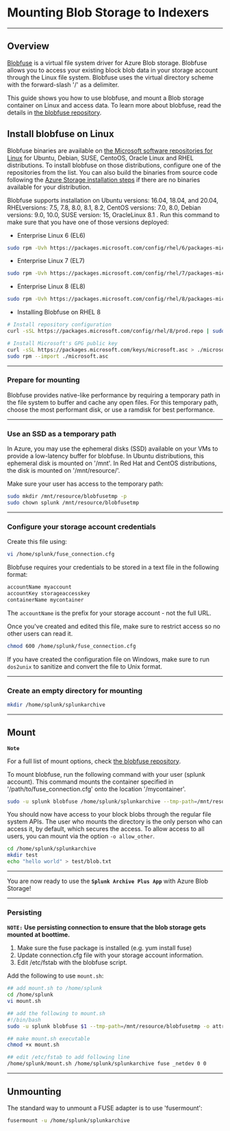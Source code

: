 
# Mounting Blob Storage to Indexers

---

## [](https://docs.microsoft.com/en-us/azure/storage/blobs/storage-how-to-mount-container-linux)Overview

[Blobfuse](https://github.com/Azure/azure-storage-fuse) is a virtual file system driver for Azure Blob storage. Blobfuse allows you to access your existing block blob data in your storage account through the Linux file system. Blobfuse uses the virtual directory scheme with the forward-slash '/' as a delimiter.

This guide shows you how to use blobfuse, and mount a Blob storage container on Linux and access data. To learn more about blobfuse, read the details in [the blobfuse repository](https://github.com/Azure/azure-storage-fuse).

## [](https://docs.microsoft.com/en-us/azure/storage/blobs/storage-how-to-mount-container-linux)Install blobfuse on Linux

Blobfuse binaries are available on [the Microsoft software repositories for Linux](https://docs.microsoft.com/en-us/windows-server/administration/Linux-Package-Repository-for-Microsoft-Software) for Ubuntu, Debian, SUSE, CentoOS, Oracle Linux and RHEL distributions. To install blobfuse on those distributions, configure one of the repositories from the list. You can also build the binaries from source code following the [Azure Storage installation steps](https://github.com/Azure/azure-storage-fuse/wiki/1.-Installation#option-2---build-from-source) if there are no binaries available for your distribution.

Blobfuse supports installation on Ubuntu versions: 16.04, 18.04, and 20.04, RHELversions: 7.5, 7.8, 8.0, 8.1, 8.2, CentOS versions: 7.0, 8.0, Debian versions: 9.0, 10.0, SUSE version: 15, OracleLinux 8.1 . Run this command to make sure that you have one of those versions deployed:

- Enterprise Linux 6 (EL6)

 ```bash
sudo rpm -Uvh https://packages.microsoft.com/config/rhel/6/packages-microsoft-prod.rpm
```

- Enterprise Linux 7 (EL7)

```bash
sudo rpm -Uvh https://packages.microsoft.com/config/rhel/7/packages-microsoft-prod.rpm
```

- Enterprise Linux 8 (EL8)

```bash
sudo rpm -Uvh https://packages.microsoft.com/config/rhel/8/packages-microsoft-prod.rpm
```

- [](https://docs.microsoft.com/en-us/windows-server/administration/Linux-Package-Repository-for-Microsoft-Software)Installing Blobfuse on RHEL 8

```bash
# Install repository configuration
curl -sSL https://packages.microsoft.com/config/rhel/8/prod.repo | sudo tee /etc/yum.repos.d/microsoft-prod.repo

# Install Microsoft's GPG public key
curl -sSL https://packages.microsoft.com/keys/microsoft.asc > ./microsoft.asc
sudo rpm --import ./microsoft.asc
```

---

### Prepare for mounting

Blobfuse provides native-like performance by requiring a temporary path in the file system to buffer and cache any open files. For this temporary path, choose the most performant disk, or use a ramdisk for best performance.

---

### Use an SSD as a temporary path

In Azure, you may use the ephemeral disks (SSD) available on your VMs to provide a low-latency buffer for blobfuse. In Ubuntu distributions, this ephemeral disk is mounted on '/mnt'. In Red Hat and CentOS distributions, the disk is mounted on '/mnt/resource/'.

Make sure your user has access to the temporary path:

```bash
sudo mkdir /mnt/resource/blobfusetmp -p
sudo chown splunk /mnt/resource/blobfusetmp
```

---

### [](https://docs.microsoft.com/en-us/azure/storage/blobs/storage-how-to-mount-container-linux#configure-your-storage-account-credentials)Configure your storage account credentials

Create this file using:

```bash
vi /home/splunk/fuse_connection.cfg
```

Blobfuse requires your credentials to be stored in a text file in the following format:

```bash
accountName myaccount
accountKey storageaccesskey
containerName mycontainer
```

The `accountName` is the prefix for your storage account - not the full URL.

Once you've created and edited this file, make sure to restrict access so no other users can read it.

```bash
chmod 600 /home/splunk/fuse_connection.cfg
```

If you have created the configuration file on Windows, make sure to run `dos2unix` to sanitize and convert the file to Unix format.

---

### [](https://docs.microsoft.com/en-us/azure/storage/blobs/storage-how-to-mount-container-linux#create-an-empty-directory-for-mounting)Create an empty directory for mounting

```bash
mkdir /home/splunk/splunkarchive
```

---

## [](https://docs.microsoft.com/en-us/azure/storage/blobs/storage-how-to-mount-container-linux#mount)Mount

**`Note`**

For a full list of mount options, check [the blobfuse repository](https://github.com/Azure/azure-storage-fuse#mount-options).

To mount blobfuse, run the following command with your user (splunk account). This command mounts the container specified in '/path/to/fuse\_connection.cfg' onto the location '/mycontainer'.

```bash
sudo -u splunk blobfuse /home/splunk/splunkarchive --tmp-path=/mnt/resource/blobfusetmp -o attr_timeout=240 -o entry_timeout=240 -o negative_timeout=120 --config-file=/home/splunk/fuse_connection.cfg --log-level=LOG_DEBUG --file-cache-timeout-in-seconds=120
```

You should now have access to your block blobs through the regular file system APIs. The user who mounts the directory is the only person who can access it, by default, which secures the access. To allow access to all users, you can mount via the option `-o allow_other`.

```bash
cd /home/splunk/splunkarchive
mkdir test
echo "hello world" > test/blob.txt
```

---
You are now ready to use the [](https://github.com/mjaestewart/splunk_archive_plus)**`Splunk Archive Plus App`** with Azure Blob Storage!

---

### Persisting

**`NOTE:`** __Use persisting connection to ensure that the blob storage gets mounted at boottime.__

1. Make sure the fuse package is installed (e.g. yum install fuse)
2. Update connection.cfg file with your storage account information.
3. Edit /etc/fstab with the blobfuse script.

Add the following to use `mount.sh`:

```bash
## add mount.sh to /home/splunk
cd /home/splunk
vi mount.sh

## add the following to mount.sh
#!/bin/bash
sudo -u splunk blobfuse $1 --tmp-path=/mnt/resource/blobfusetmp -o attr_timeout=240 -o entry_timeout=240 -o negative_timeout=120 --config-file=/home/splunk/fuse_connection.cfg --log-level=LOG_DEBUG --file-cache-timeout-in-seconds=120

## make mount.sh executable
chmod +x mount.sh

## edit /etc/fstab to add following line
/home/splunk/mount.sh /home/splunk/splunkarchive fuse _netdev 0 0
```

---

## [](https://github.com/Azure/azure-storage-fuse/wiki/2.-Configuring-and-Running#unmounting)Unmounting

The standard way to unmount a FUSE adapter is to use 'fusermount': 

```bash
fusermount -u /home/splunk/splunkarchive
```
